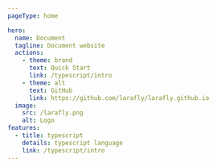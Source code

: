 ```yaml
---
pageType: home

hero:
  name: Document
  tagline: Document website
  actions:
    - theme: brand
      text: Quick Start
      link: /typescript/intro
    - theme: alt
      text: GitHub
      link: https://github.com/larafly/larafly.github.io
  image:
    src: /larafly.png
    alt: Logo
features:
  - title: typescript
    details: typescript language
    link: /typescript/intro
---
```

